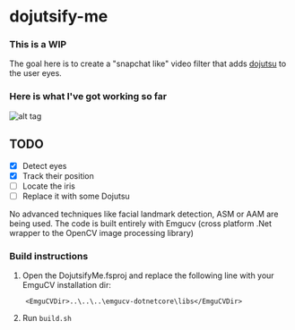 # dojutsify-me

### This is a WIP

The goal here is to create a "snapchat like" video filter that adds [dojutsu](http://naruto.wikia.com/wiki/D%C5%8Djutsu) to the user eyes.

### Here is what I've got working so far

![alt tag](https://github.com/fjunqueira/dojutsify-me/blob/master/demo.gif)

## TODO

- [x] Detect eyes
- [x] Track their position
- [ ] Locate the iris
- [ ] Replace it with some Dojutsu

No advanced techniques like facial landmark detection, ASM or AAM are being used. The code is built entirely with Emgucv (cross platform .Net wrapper to the OpenCV image processing library)

### Build instructions

1. Open the DojutsifyMe.fsproj and replace the following line with your EmguCV installation dir:

```
    <EmguCVDir>..\..\..\emgucv-dotnetcore\libs</EmguCVDir>
```

2. Run `build.sh`
